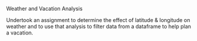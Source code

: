 Weather and Vacation Analysis

Undertook an assignment to determine the effect of latitude & longitude on weather and to use that analysis to filter data from a dataframe to help plan a vacation.
